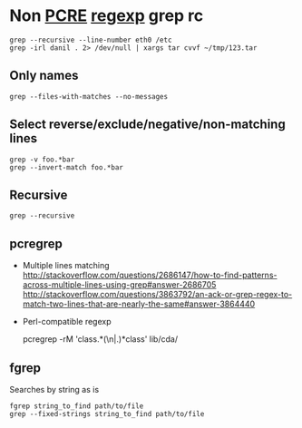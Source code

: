 # Non [PCRE][] [regexp][] grep rc

[pcre]: https://github.com/pcre2project/pcre2
[regexp]: https://en.wikipedia.org/wiki/Regular_expression

    grep --recursive --line-number eth0 /etc
    grep -irl danil . 2> /dev/null | xargs tar cvvf ~/tmp/123.tar

## Only names

    grep --files-with-matches --no-messages

## Select reverse/exclude/negative/non-matching lines

    grep -v foo.*bar
    grep --invert-match foo.*bar

## Recursive

    grep --recursive

## pcregrep

* Multiple lines matching
  <http://stackoverflow.com/questions/2686147/how-to-find-patterns-across-multiple-lines-using-grep#answer-2686705>
  <http://stackoverflow.com/questions/3863792/an-ack-or-grep-regex-to-match-two-lines-that-are-nearly-the-same#answer-3864440>
* Perl-compatible regexp

    pcregrep -rM 'class.*(\n|.)*class' lib/cda/

## fgrep

Searches by string as is

    fgrep string_to_find path/to/file
    grep --fixed-strings string_to_find path/to/file
